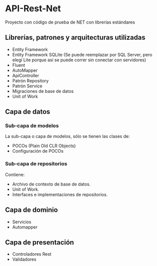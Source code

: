 # API-Rest-Net
Proyecto con código de prueba de NET con librerías estándares

## Librerías, patrones y arquitecturas utilizadas

- Entity Framework
- Entity Framework SQLite (Se puede reemplazar por SQL Server, pero elegí Lite porque así se puede correr sin conectar con servidores)
- Fluent
- AutoMapper
- ApiController
- Patrón Repository
- Patrón Service
- Migraciones de base de datos
- Unit of Work

## Capa de datos

### Sub-capa de modelos

La sub-capa o capa de modelos, sólo se tienen las clases de:
- POCOs (Plain Old CLR Objects)
- Configuración de POCOs

### Sub-capa de repositorios

Contiene:

- Archivo de contexto de base de datos.
- Unit of Work.
- Interfaces e implementaciones de repositorios.

## Capa de dominio

- Servicios
- Automapper

## Capa de presentación

- Controladores Rest
- Validadores

